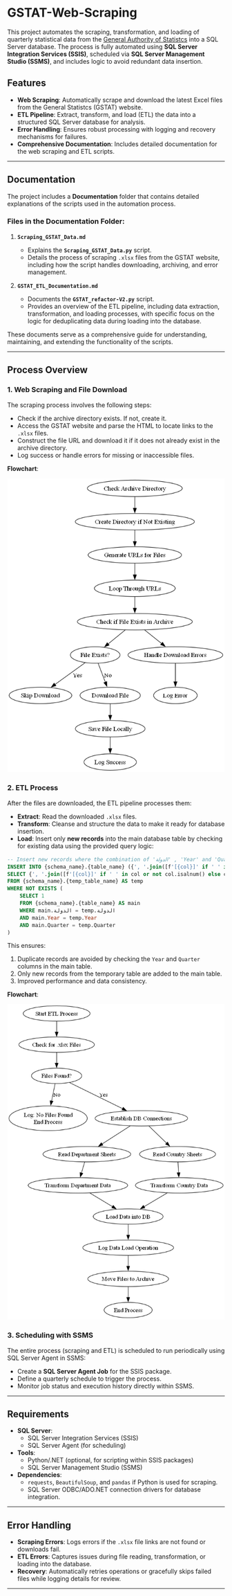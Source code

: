 # GSTAT-Web-Scraping


This project automates the scraping, transformation, and loading of quarterly statistical data from the [General Authority of Statistcs](https://www.GSTAT.gov.sa/ar-sa/EconomicReports/Pages/MonthlyStatistics.aspx) into a SQL Server database. The process is fully automated using **SQL Server Integration Services (SSIS)**, scheduled via **SQL Server Management Studio (SSMS)**, and includes logic to avoid redundant data insertion. 

## Features
- **Web Scraping**: Automatically scrape and download the latest Excel files from the General Statistcs (GSTAT) website.
- **ETL Pipeline**: Extract, transform, and load (ETL) the data into a structured SQL Server database for analysis.
- **Error Handling**: Ensures robust processing with logging and recovery mechanisms for failures.
- **Comprehensive Documentation**: Includes detailed documentation for the web scraping and ETL scripts.  

---

## Documentation  

The project includes a **Documentation** folder that contains detailed explanations of the scripts used in the automation process.  

### Files in the Documentation Folder:  

1. **`Scraping_GSTAT_Data.md`**  
   - Explains the **`Scraping_GSTAT_Data.py`** script.  
   - Details the process of scraping `.xlsx` files from the GSTAT website, including how the script handles downloading, archiving, and error management.  

2. **`GSTAT_ETL_Documentation.md`**  
   - Documents the **`GSTAT_refactor-V2.py`** script.  
   - Provides an overview of the ETL pipeline, including data extraction, transformation, and loading processes, with specific focus on the logic for deduplicating data during loading into the database.  

These documents serve as a comprehensive guide for understanding, maintaining, and extending the functionality of the scripts.  

---
## Process Overview

### 1. **Web Scraping and File Download**
The scraping process involves the following steps:
- Check if the archive directory exists. If not, create it.
- Access the GSTAT website and parse the HTML to locate links to the `.xlsx` files.
- Construct the file URL and download it if it does not already exist in the archive directory.
- Log success or handle errors for missing or inaccessible files.

**Flowchart**:

![Scraping Flowchart](Documentation/flowchart-1.png)

### 2. **ETL Process**
After the files are downloaded, the ETL pipeline processes them:
- **Extract**: Read the downloaded `.xlsx` files.
- **Transform**: Cleanse and structure the data to make it ready for database insertion.
- **Load**: Insert only **new records** into the main database table by checking for existing data using the provided query logic:  

```sql  
-- Insert new records where the combination of 'الدولة' , 'Year' and 'Quarter' does not exist  
INSERT INTO {schema_name}.{table_name} ({', '.join([f'[{col}]' if ' ' in col or not col.isalnum() else col for col in df.columns])})
SELECT {', '.join([f'[{col}]' if ' ' in col or not col.isalnum() else col for col in df.columns])}
FROM {schema_name}.{temp_table_name} AS temp
WHERE NOT EXISTS (
    SELECT 1
    FROM {schema_name}.{table_name} AS main
    WHERE main.الدولة = temp.الدولة
    AND main.Year = temp.Year
    AND main.Quarter = temp.Quarter
)
```  
This ensures:  
1. Duplicate records are avoided by checking the `Year` and `Quarter` columns in the main table.  
2. Only new records from the temporary table are added to the main table.  
3. Improved performance and data consistency.

**Flowchart**:

![ETL Process Flowchart](Documentation/GSTAT_etl_process_flow.png)

### 3. **Scheduling with SSMS**
The entire process (scraping and ETL) is scheduled to run periodically using SQL Server Agent in SSMS:
- Create a **SQL Server Agent Job** for the SSIS package.
- Define a quarterly schedule to trigger the process.
- Monitor job status and execution history directly within SSMS.
---

## Requirements
- **SQL Server**:
  - SQL Server Integration Services (SSIS)
  - SQL Server Agent (for scheduling)
- **Tools**:
  - Python/.NET (optional, for scripting within SSIS packages)
  - SQL Server Management Studio (SSMS)
- **Dependencies**:
  - `requests`, `BeautifulSoup`, and `pandas` if Python is used for scraping.
  - SQL Server ODBC/ADO.NET connection drivers for database integration.

---

## Error Handling
- **Scraping Errors**: Logs errors if the `.xlsx` file links are not found or downloads fail.
- **ETL Errors**: Captures issues during file reading, transformation, or loading into the database.
- **Recovery**: Automatically retries operations or gracefully skips failed files while logging details for review.

---

